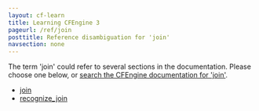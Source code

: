 ```yaml
---
layout: cf-learn
title: Learning CFEngine 3
pageurl: /ref/join
posttitle: Reference disambiguation for 'join'
navsection: none
---
```


The term 'join' could refer to several sections in the documentation. Please choose one below, or
[search the CFEngine documentation for 'join'](http://cfengine.com/docs/latest/search.html?q=join).

- [join](http://cfengine.com/docs/latest/reference-functions-join.html#join)
- [recognize_join](http://cfengine.com/docs/latest/reference-promise-types-files.html#recognize_join)
